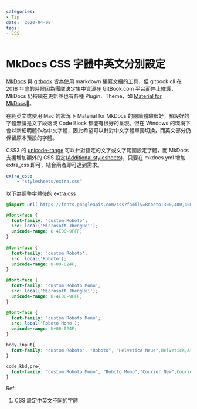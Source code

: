 ```yaml
---
categories:
- Tip
date: '2020-04-08'
tags:
- CSS
---
```


# MkDocs CSS 字體中英文分別設定

[MkDocs](https://www.mkdocs.org/) 與 [gitbook](https://github.com/GitbookIO/gitbook) 皆為使用 markdown 編寫文檔的工具，但 gitbook cli 在 2018 年底的時候因為團隊決定集中資源在 GitBook.com 平台而停止維護，MkDocs 仍持續在更新並也有各種 Plugin、Theme，如 [Material for MkDocs](https://squidfunk.github.io/mkdocs-material/)。

在純英文或使用 Mac 的狀況下 Material for MkDocs 的閱讀體驗很好，預設好的字體無論是文字段落或 Code Block 都能有很好的呈現。但在 Windows 的環境下會以新細明體作為中文字體，因此希望可以針對中文字體單獨切換，而英文部分仍保留原本預設的字體。

CSS3 的 [unicode-range](https://developer.mozilla.org/en-US/docs/Web/CSS/%40font-face/unicode-range) 可以針對指定的文字或文字範圍設定字體，而 MkDocs 支援增加額外的 CSS 設定([Additional stylesheets](https://squidfunk.github.io/mkdocs-material/customization/#additional-stylesheets))，只要在 mkdocs.yml 增加 extra_css 即可，結合兩者即可達到需求。

```yaml
extra_css:
    - "stylesheets/extra.css"
```

以下為調整字體後的 extra.css

```css
@import url('https://fonts.googleapis.com/css?family=Roboto:300,400,400i,700|Roboto+Mono&display=fallback');

@font-face {
  font-family: 'custom Roboto';
  src: local('Microsoft JhengHei');
  unicode-range: U+4E00-9FFF;
}
  
@font-face {
  font-family: 'custom Roboto';
  src: local('Roboto');
  unicode-range: U+00-024F;
}

@font-face {
  font-family: 'custom Roboto Mono';
  src: local('Microsoft JhengHei');
  unicode-range: U+4E00-9FFF;
}

@font-face {
  font-family: 'custom Roboto Mono';
  src: local('Roboto Mono');
  unicode-range: U+00-024F;
}

body,input{
  font-family: "custom Roboto", "Roboto", "Helvetica Neue",Helvetica,Arial,sans-serif;
}

code,kbd,pre{
  font-family: "custom Roboto Mono", "Roboto Mono","Courier New",Courier,monospace;
}
```

Ref:

1. [CSS 設定中英文不同的字體](https://wcc723.github.io/sass/2014/02/21/font-code-range/)